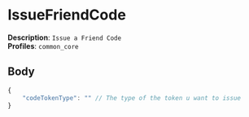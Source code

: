 # IssueFriendCode

**Description**: `Issue a Friend Code` \
**Profiles**: `common_core`

## Body
```js
{
    "codeTokenType": "" // The type of the token u want to issue
}
```
